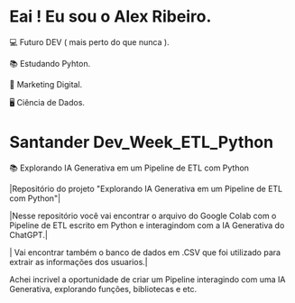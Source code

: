 # Eai ! Eu sou o Alex Ribeiro.

💻 Futuro DEV ( mais perto do que nunca ).

📚 Estudando Pyhton.

📲 Marketing Digital. 

🖥️ Ciência de Dados. 

# Santander Dev_Week_ETL_Python

📚 Explorando IA Generativa em um Pipeline de ETL com Python

|Repositório do projeto "Explorando IA Generativa em um Pipeline de ETL com Python"|


|Nesse repositório você vai encontrar o arquivo do Google Colab com o Pipeline de ETL escrito em Python e interagindom com a IA Generativa do ChatGPT.|

| Vai encontrar também o banco de dados em .CSV   que foi utilizado para extrair as informações dos usuarios.|


Achei incrivel a oportunidade de criar um Pipeline interagindo com uma IA Generativa, explorando funções, bibliotecas e etc.
